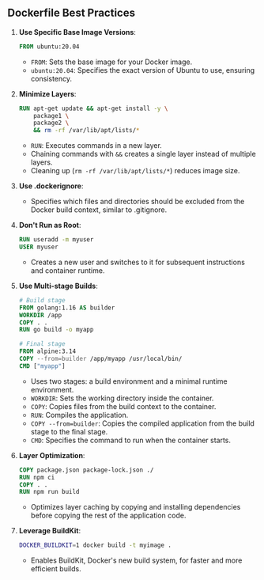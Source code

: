 ## Dockerfile Best Practices

1. **Use Specific Base Image Versions**:
   ```dockerfile
   FROM ubuntu:20.04
   ```
   - `FROM`: Sets the base image for your Docker image.
   - `ubuntu:20.04`: Specifies the exact version of Ubuntu to use, ensuring consistency.

2. **Minimize Layers**:
   ```dockerfile
   RUN apt-get update && apt-get install -y \
       package1 \
       package2 \
       && rm -rf /var/lib/apt/lists/*
   ```
   - `RUN`: Executes commands in a new layer.
   - Chaining commands with `&&` creates a single layer instead of multiple layers.
   - Cleaning up (`rm -rf /var/lib/apt/lists/*`) reduces image size.

3. **Use .dockerignore**: 
   - Specifies which files and directories should be excluded from the Docker build context, similar to .gitignore.

4. **Don't Run as Root**:
   ```dockerfile
   RUN useradd -m myuser
   USER myuser
   ```
   - Creates a new user and switches to it for subsequent instructions and container runtime.

5. **Use Multi-stage Builds**:
   ```dockerfile
   # Build stage
   FROM golang:1.16 AS builder
   WORKDIR /app
   COPY . .
   RUN go build -o myapp

   # Final stage
   FROM alpine:3.14
   COPY --from=builder /app/myapp /usr/local/bin/
   CMD ["myapp"]
   ```
   - Uses two stages: a build environment and a minimal runtime environment.
   - `WORKDIR`: Sets the working directory inside the container.
   - `COPY`: Copies files from the build context to the container.
   - `RUN`: Compiles the application.
   - `COPY --from=builder`: Copies the compiled application from the build stage to the final stage.
   - `CMD`: Specifies the command to run when the container starts.

6. **Layer Optimization**:
   ```dockerfile
   COPY package.json package-lock.json ./
   RUN npm ci
   COPY . .
   RUN npm run build
   ```
   - Optimizes layer caching by copying and installing dependencies before copying the rest of the application code.

7. **Leverage BuildKit**:
   ```bash
   DOCKER_BUILDKIT=1 docker build -t myimage .
   ```
   - Enables BuildKit, Docker's new build system, for faster and more efficient builds.
